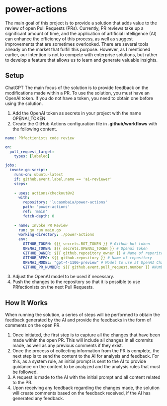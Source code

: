 # power-actions

The main goal of this project is to provide a solution that adds value to the review of open Pull Requests (PRs). Currently, PR reviews take up a significant amount of time, and the application of artificial intelligence (AI) can enhance the efficiency of this process, as well as suggest improvements that are sometimes overlooked. There are several tools already on the market that fulfill this purpose. However, as I mentioned earlier, our intention is not to compete with enterprise solutions, but rather to develop a feature that allows us to learn and generate valuable insights.

## Setup


ChatGPT
The main focus of the solution is to provide feedback on the modifications made within a PR. To use the solution, you must have an OpenAI token. If you do not have a token, you need to obtain one before using the solution.

1) Add the OpenAI token as secrets in your project with the name OPENAI_TOKEN.
2) Create the GitHub Actions configuration file in **.github/workflows** with the following content.

```yml
name: PRfectionists code review

on:
  pull_request_target:
    types: [labeled]

jobs:
  invoke-go-script:
    runs-on: ubuntu-latest
    if: github.event.label.name == 'ai-reviewer'
    steps:
    
    - uses: actions/checkout@v2
      with:
        repository: 'lucasmbaia/power-actions'
        path: 'power-actions'
        ref: 'main'
        fetch-depth: 0
                
    - name: Invoke PR Review
      run: go run main.go
      working-directory: ./power-actions
      env:
        GITHUB_TOKEN: ${{ secrets.BOT_TOKEN }} # Github bot token
        OPENAI_TOKEN: ${{ secrets.OPENAI_TOKEN }} # Openai Token
        GITHUB_OWNER: ${{ github.repository_owner }} # Name of reporitory's owner
        GITHUB_REPO: ${{ github.repository }} # Name of repository
        OPENAI_MODEL: "gpt-4-1106-preview" # Model to use at OpenAI Chat
        GITHUB_PR_NUMBER: ${{ github.event.pull_request.number }} #Number of PR
```

3) Adjust the OpenAI model to be used if necessary.
4) Push the changes to the repository so that it is possible to use PRfectionists on the next Pull Requests.

## How It Works

When running the solution, a series of steps will be performed to obtain the feedback generated by the AI and provide the feedbacks in the form of comments on the open PR.

1) Once initiated, the first step is to capture all the changes that have been made within the open PR. This will include all changes in all commits made, as well as any previous comments if they exist.
2) Once the process of collecting information from the PR is complete, the next step is to send the content to the AI for analysis and feedback. For this, as a system rule, an initial prompt is sent to the AI to provide guidance on the content to be analyzed and the analysis rules that must be followed.
3) A request is made to the AI with the initial prompt and all content related to the PR.
4) Upon receiving any feedback regarding the changes made, the solution will create comments based on the feedback received, if the AI has generated any feedback.
